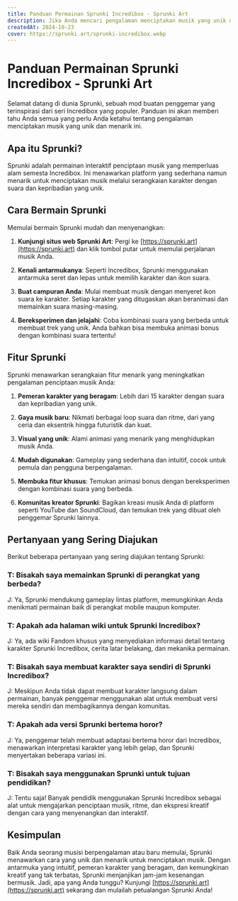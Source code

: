 ```yaml
---
title: Panduan Permainan Sprunki Incredibox - Sprunki Art
description: Jika Anda mencari pengalaman menciptakan musik yang unik dan menarik, cobalah permainan Sprunki, sebuah mod buatan penggemar berdasarkan seri Incredibox yang populer.
createdAt: 2024-10-23
cover: https://sprunki.art/sprunki-incredibox.webp
---
```


# Panduan Permainan Sprunki Incredibox - Sprunki Art

Selamat datang di dunia Sprunki, sebuah mod buatan penggemar yang terinspirasi dari seri Incredibox yang populer. Panduan ini akan memberi tahu Anda semua yang perlu Anda ketahui tentang pengalaman menciptakan musik yang unik dan menarik ini.

## Apa itu Sprunki?

Sprunki adalah permainan interaktif penciptaan musik yang memperluas alam semesta Incredibox. Ini menawarkan platform yang sederhana namun menarik untuk menciptakan musik melalui serangkaian karakter dengan suara dan kepribadian yang unik.

## Cara Bermain Sprunki

Memulai bermain Sprunki mudah dan menyenangkan:

1. **Kunjungi situs web Sprunki Art**: Pergi ke [https://sprunki.art](https://sprunki.art) dan klik tombol putar untuk memulai perjalanan musik Anda.

2. **Kenali antarmukanya**: Seperti Incredibox, Sprunki menggunakan antarmuka seret dan lepas untuk memilih karakter dan ikon suara.

3. **Buat campuran Anda**: Mulai membuat musik dengan menyeret ikon suara ke karakter. Setiap karakter yang ditugaskan akan beranimasi dan memainkan suara masing-masing.

4. **Bereksperimen dan jelajahi**: Coba kombinasi suara yang berbeda untuk membuat trek yang unik. Anda bahkan bisa membuka animasi bonus dengan kombinasi suara tertentu!

## Fitur Sprunki

Sprunki menawarkan serangkaian fitur menarik yang meningkatkan pengalaman penciptaan musik Anda:

1. **Pemeran karakter yang beragam**: Lebih dari 15 karakter dengan suara dan kepribadian yang unik.

2. **Gaya musik baru**: Nikmati berbagai loop suara dan ritme, dari yang ceria dan eksentrik hingga futuristik dan kuat.

3. **Visual yang unik**: Alami animasi yang menarik yang menghidupkan musik Anda.

4. **Mudah digunakan**: Gameplay yang sederhana dan intuitif, cocok untuk pemula dan pengguna berpengalaman.

5. **Membuka fitur khusus**: Temukan animasi bonus dengan bereksperimen dengan kombinasi suara yang berbeda.

6. **Komunitas kreator Sprunki**: Bagikan kreasi musik Anda di platform seperti YouTube dan SoundCloud, dan temukan trek yang dibuat oleh penggemar Sprunki lainnya.

## Pertanyaan yang Sering Diajukan

Berikut beberapa pertanyaan yang sering diajukan tentang Sprunki:

### T: Bisakah saya memainkan Sprunki di perangkat yang berbeda?
J: Ya, Sprunki mendukung gameplay lintas platform, memungkinkan Anda menikmati permainan baik di perangkat mobile maupun komputer.

### T: Apakah ada halaman wiki untuk Sprunki Incredibox?
J: Ya, ada wiki Fandom khusus yang menyediakan informasi detail tentang karakter Sprunki Incredibox, cerita latar belakang, dan mekanika permainan.

### T: Bisakah saya membuat karakter saya sendiri di Sprunki Incredibox?
J: Meskipun Anda tidak dapat membuat karakter langsung dalam permainan, banyak penggemar menggunakan alat untuk membuat versi mereka sendiri dan membagikannya dengan komunitas.

### T: Apakah ada versi Sprunki bertema horor?
J: Ya, penggemar telah membuat adaptasi bertema horor dari Incredibox, menawarkan interpretasi karakter yang lebih gelap, dan Sprunki menyertakan beberapa variasi ini.

### T: Bisakah saya menggunakan Sprunki untuk tujuan pendidikan?
J: Tentu saja! Banyak pendidik menggunakan Sprunki Incredibox sebagai alat untuk mengajarkan penciptaan musik, ritme, dan ekspresi kreatif dengan cara yang menyenangkan dan interaktif.

## Kesimpulan

Baik Anda seorang musisi berpengalaman atau baru memulai, Sprunki menawarkan cara yang unik dan menarik untuk menciptakan musik. Dengan antarmuka yang intuitif, pemeran karakter yang beragam, dan kemungkinan kreatif yang tak terbatas, Sprunki menjanjikan jam-jam kesenangan bermusik. Jadi, apa yang Anda tunggu? Kunjungi [https://sprunki.art](https://sprunki.art) sekarang dan mulailah petualangan Sprunki Anda!
